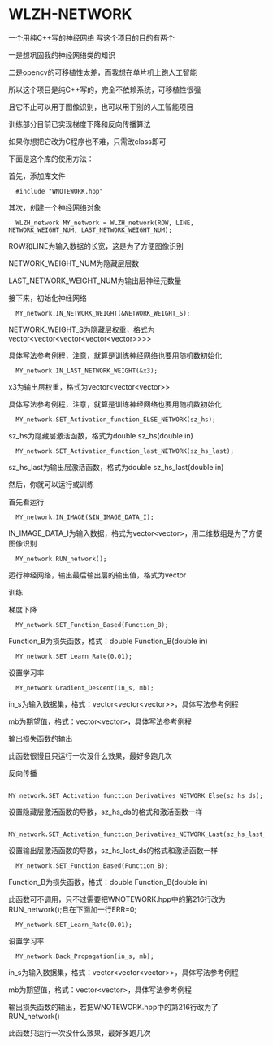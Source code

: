 # WLZH-NETWORK
一个用纯C++写的神经网络
写这个项目的目的有两个

一是想巩固我的神经网络类的知识

二是opencv的可移植性太差，而我想在单片机上跑人工智能

所以这个项目是纯C++写的，完全不依赖系统，可移植性很强

且它不止可以用于图像识别，也可以用于别的人工智能项目

训练部分目前已实现梯度下降和反向传播算法

如果你想把它改为C程序也不难，只需改class即可

下面是这个库的使用方法：

首先，添加库文件

      #include "WNOTEWORK.hpp"

其次，创建一个神经网络对象

      WLZH_network MY_network = WLZH_network(ROW, LINE, NETWORK_WEIGHT_NUM, LAST_NETWORK_WEIGHT_NUM);

ROW和LINE为输入数据的长宽，这是为了方便图像识别

NETWORK_WEIGHT_NUM为隐藏层层数

LAST_NETWORK_WEIGHT_NUM为输出层神经元数量

接下来，初始化神经网络

      MY_network.IN_NETWORK_WEIGHT(&NETWORK_WEIGHT_S);

NETWORK_WEIGHT_S为隐藏层权重，格式为vector<vector<vector<vector<vector<double>>>>>
  
具体写法参考例程，注意，就算是训练神经网络也要用随机数初始化
  
      MY_network.IN_LAST_NETWORK_WEIGHT(&x3);

x3为输出层权重，格式为vector<vector<vector<double>>>
  
具体写法参考例程，注意，就算是训练神经网络也要用随机数初始化

      MY_network.SET_Activation_function_ELSE_NETWORK(sz_hs);
  
sz_hs为隐藏层激活函数，格式为double sz_hs(double in)
  
      MY_network.SET_Activation_function_last_NETWORK(sz_hs_last);
  
sz_hs_last为输出层激活函数，格式为double sz_hs_last(double in)
  
然后，你就可以运行或训练
  
首先看运行
  
      MY_network.IN_IMAGE(&IN_IMAGE_DATA_I);
  
IN_IMAGE_DATA_I为输入数据，格式为vector<vector<double>>，用二维数组是为了方便图像识别
  
      MY_network.RUN_network();

运行神经网络，输出最后输出层的输出值，格式为vector<double>
  
训练
  
梯度下降
  
      MY_network.SET_Function_Based(Function_B);
  
Function_B为损失函数，格式：double Function_B(double in)
  
      MY_network.SET_Learn_Rate(0.01);
  
设置学习率
  
      MY_network.Gradient_Descent(in_s, mb);
  
in_s为输入数据集，格式：vector<vector<vector<double>>>，具体写法参考例程
  
mb为期望值，格式：vector<vector<double>>，具体写法参考例程

输出损失函数的输出
  
此函数很慢且只运行一次没什么效果，最好多跑几次
  
反向传播
  
      MY_network.SET_Activation_function_Derivatives_NETWORK_Else(sz_hs_ds);
  
设置隐藏层激活函数的导数，sz_hs_ds的格式和激活函数一样
  
      MY_network.SET_Activation_function_Derivatives_NETWORK_Last(sz_hs_last_ds);
 
设置输出层激活函数的导数，sz_hs_last_ds的格式和激活函数一样
  
      MY_network.SET_Function_Based(Function_B);
  
Function_B为损失函数，格式：double Function_B(double in)
  
此函数可不调用，只不过需要把WNOTEWORK.hpp中的第216行改为RUN_network();且在下面加一行ERR=0;
  
      MY_network.SET_Learn_Rate(0.01);
  
设置学习率
  
      MY_network.Back_Propagation(in_s, mb);
  
in_s为输入数据集，格式：vector<vector<vector<double>>>，具体写法参考例程
  
mb为期望值，格式：vector<vector<double>>，具体写法参考例程
  
输出损失函数的输出，若把WNOTEWORK.hpp中的第216行改为了RUN_network()
  
此函数只运行一次没什么效果，最好多跑几次
